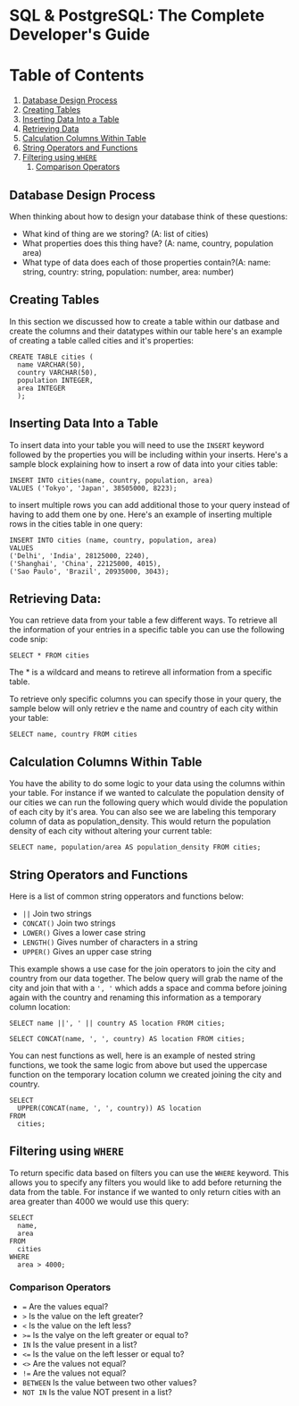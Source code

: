 # SQL & PostgreSQL: The Complete Developer's Guide

# Table of Contents

1. [Database Design Process](#database-design-process)
2. [Creating Tables](#creating-tables)
3. [Inserting Data Into a Table](#inserting-data-into-a-table)
4. [Retrieving Data](#retrieving-data)
5. [Calculation Columns Within Table](#calculation-columns-within-table)
6. [String Operators and Functions](#string-operators-and-functions)
7. [Filtering using `WHERE`](#filtering-using-where)
   1. [Comparison Operators](##comparison-operators)

## Database Design Process

When thinking about how to design your database think of these questions:

- What kind of thing are we storing? (A: list of cities)
- What properties does this thing have? (A: name, country, population area)
- What type of data does each of those properties contain?(A: name: string, country: string, population: number, area: number)

## Creating Tables

In this section we discussed how to create a table within our datbase and create the columns and their datatypes within our table here's an example of creating a table called cities and it's properties:

```
CREATE TABLE cities (
  name VARCHAR(50),
  country VARCHAR(50),
  population INTEGER,
  area INTEGER
  );
```

## Inserting Data Into a Table

To insert data into your table you will need to use the `INSERT` keyword followed by the properties you will be including within your inserts. Here's a sample block explaining how to insert a row of data into your cities table:

```
INSERT INTO cities(name, country, population, area)
VALUES ('Tokyo', 'Japan', 38505000, 8223);
```

to insert multiple rows you can add additional those to your query instead of having to add them one by one. Here's an example of inserting multiple rows in the cities table in one query:

```
INSERT INTO cities (name, country, population, area)
VALUES
('Delhi', 'India', 28125000, 2240),
('Shanghai', 'China', 22125000, 4015),
('Sao Paulo', 'Brazil', 20935000, 3043);
```

## Retrieving Data:

You can retrieve data from your table a few different ways. To retrieve all the information of your entries in a specific table you can use the following code snip:

```
SELECT * FROM cities
```

The \* is a wildcard and means to retireve all information from a specific table.

To retrieve only specific columns you can specify those in your query, the sample below will only retriev e the name and country of each city within your table:

```
SELECT name, country FROM cities
```

## Calculation Columns Within Table

You have the ability to do some logic to your data using the columns within your table. For instance if we wanted to calculate the population density of our cities we can run the following query which would divide the population of each city by it's area. You can also see we are labeling this temporary column of data as population_density. This would return the population density of each city without altering your current table:

```
SELECT name, population/area AS population_density FROM cities;
```

## String Operators and Functions

Here is a list of common string opperators and functions below:

- `||` Join two strings
- `CONCAT()` Join two strings
- `LOWER()` Gives a lower case string
- `LENGTH()` Gives number of characters in a string
- `UPPER()` Gives an upper case string

This example shows a use case for the join operators to join the city and country from our data together. The below query will grab the name of the city and join that with a `', '` which adds a space and comma before joining again with the country and renaming this information as a temporary column location:

```
SELECT name ||', ' || country AS location FROM cities;

SELECT CONCAT(name, ', ', country) AS location FROM cities;
```

You can nest functions as well, here is an example of nested string functions, we took the same logic from above but used the uppercase function on the temporary location column we created joining the city and country.

```
SELECT
  UPPER(CONCAT(name, ', ', country)) AS location
FROM
  cities;
```

## Filtering using `WHERE`

To return specific data based on filters you can use the `WHERE` keyword. This allows you to specify any filters you would like to add before returning the data from the table. For instance if we wanted to only return cities with an area greater than 4000 we would use this query:

```
SELECT
  name,
  area
FROM
  cities
WHERE
  area > 4000;
```

### Comparison Operators

- `=` Are the values equal?
- `>` Is the value on the left greater?
- `<` Is the value on the left less?
- `>=` Is the valye on the left greater or equal to?
- `IN` Is the value present in a list?
- `<=` Is the value on the left lesser or equal to?
- `<>` Are the values not equal?
- `!=` Are the values not equal?
- `BETWEEN` Is the value between two other values?
- `NOT IN` Is the value NOT present in a list?
